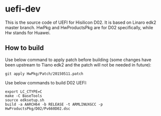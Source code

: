 # uefi-dev
This is the source code of UEFI for Hisilicon D02. It is based on Linaro edk2 master branch.
HwPkg and HwProductsPkg are for D02 specifically, while Hw stands for Huawei. 

## How to build
Use below command to apply patch before building
(some changes have been upstream to Tiano edk2 and the patch will not be needed in future):

    git apply HwPkg/Patch/20150511.patch

Use below commands to build D02 UEFI:

    export LC_CTYPE=C
    make -C BaseTools
    source edksetup.sh
    build -a AARCH64 -b RELEASE -t ARMLINUXGCC -p HwProductsPkg/D02/Pv660D02.dsc
